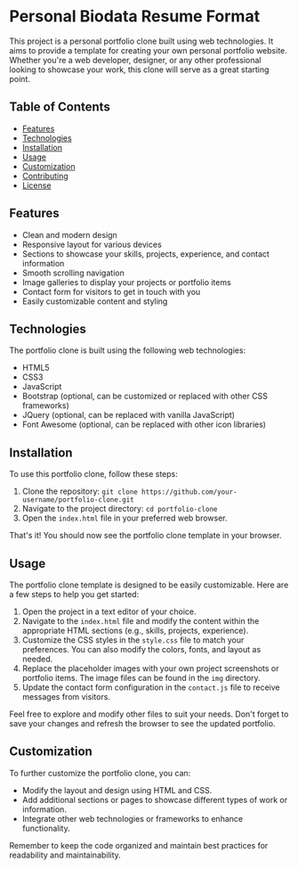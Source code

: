 # Personal Biodata Resume Format

This project is a personal portfolio clone built using web technologies. It aims to provide a template for creating your own personal portfolio website. Whether you're a web developer, designer, or any other professional looking to showcase your work, this clone will serve as a great starting point.

## Table of Contents

- [Features](#features)
- [Technologies](#technologies)
- [Installation](#installation)
- [Usage](#usage)
- [Customization](#customization)
- [Contributing](#contributing)
- [License](#license)

## Features

- Clean and modern design
- Responsive layout for various devices
- Sections to showcase your skills, projects, experience, and contact information
- Smooth scrolling navigation
- Image galleries to display your projects or portfolio items
- Contact form for visitors to get in touch with you
- Easily customizable content and styling

## Technologies

The portfolio clone is built using the following web technologies:

- HTML5
- CSS3
- JavaScript
- Bootstrap (optional, can be customized or replaced with other CSS frameworks)
- JQuery (optional, can be replaced with vanilla JavaScript)
- Font Awesome (optional, can be replaced with other icon libraries)

## Installation

To use this portfolio clone, follow these steps:

1. Clone the repository: `git clone https://github.com/your-username/portfolio-clone.git`
2. Navigate to the project directory: `cd portfolio-clone`
3. Open the `index.html` file in your preferred web browser.

That's it! You should now see the portfolio clone template in your browser.

## Usage

The portfolio clone template is designed to be easily customizable. Here are a few steps to help you get started:

1. Open the project in a text editor of your choice.
2. Navigate to the `index.html` file and modify the content within the appropriate HTML sections (e.g., skills, projects, experience).
3. Customize the CSS styles in the `style.css` file to match your preferences. You can also modify the colors, fonts, and layout as needed.
4. Replace the placeholder images with your own project screenshots or portfolio items. The image files can be found in the `img` directory.
5. Update the contact form configuration in the `contact.js` file to receive messages from visitors.

Feel free to explore and modify other files to suit your needs. Don't forget to save your changes and refresh the browser to see the updated portfolio.

## Customization

To further customize the portfolio clone, you can:

- Modify the layout and design using HTML and CSS.
- Add additional sections or pages to showcase different types of work or information.
- Integrate other web technologies or frameworks to enhance functionality.

Remember to keep the code organized and maintain best practices for readability and maintainability.
